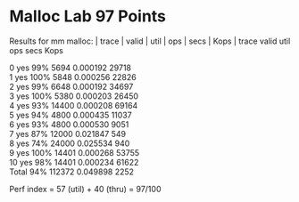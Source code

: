 # Malloc Lab 97 Points


Results for mm malloc:
| trace | valid | util | ops | secs | Kops |
trace  valid  util     ops      secs  Kops

 0       yes   99%    5694  0.000192 29718  
 1       yes  100%    5848  0.000256 22826  
 2       yes   99%    6648  0.000192 34697  
 3       yes  100%    5380  0.000203 26450  
 4       yes   93%   14400  0.000208 69164  
 5       yes   94%    4800  0.000435 11037  
 6       yes   93%    4800  0.000530  9051  
 7       yes   87%   12000  0.021847   549  
 8       yes   74%   24000  0.025534   940  
 9       yes  100%   14401  0.000268 53755  
10       yes   98%   14401  0.000234 61622  
Total          94%  112372  0.049898  2252  

Perf index = 57 (util) + 40 (thru) = 97/100  
